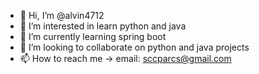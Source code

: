 - 👋 Hi, I’m @alvin4712
- 👀 I’m interested in learn python and java
- 🌱 I’m currently learning spring boot
- 💞️ I’m looking to collaborate on python and java projects
- 📫 How to reach me -> email: sccparcs@gmail.com
